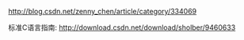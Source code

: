 http://blog.csdn.net/zenny_chen/article/category/334069

标准C语言指南: http://download.csdn.net/download/sholber/9460633